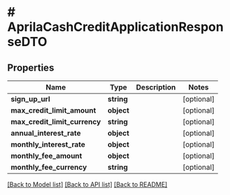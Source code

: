 # # AprilaCashCreditApplicationResponseDTO

## Properties

Name | Type | Description | Notes
------------ | ------------- | ------------- | -------------
**sign_up_url** | **string** |  | [optional]
**max_credit_limit_amount** | **object** |  | [optional]
**max_credit_limit_currency** | **string** |  | [optional]
**annual_interest_rate** | **object** |  | [optional]
**monthly_interest_rate** | **object** |  | [optional]
**monthly_fee_amount** | **object** |  | [optional]
**monthly_fee_currency** | **string** |  | [optional]

[[Back to Model list]](../../README.md#models) [[Back to API list]](../../README.md#endpoints) [[Back to README]](../../README.md)
